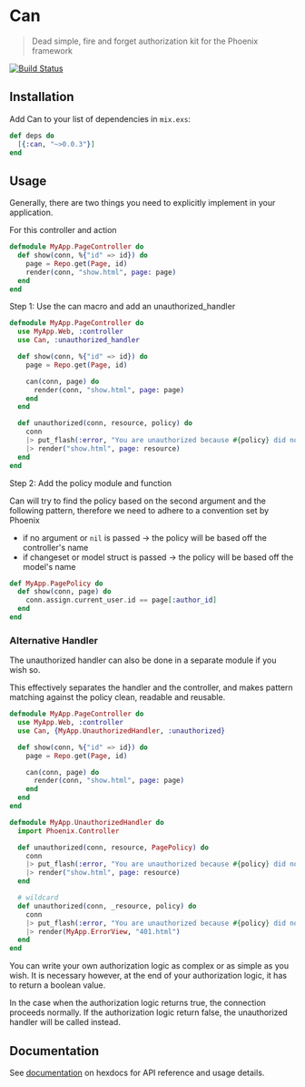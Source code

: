 # Can
> Dead simple, fire and forget authorization kit for the Phoenix framework

[![Build Status](https://semaphoreci.com/api/v1/imranismail/can/branches/master/badge.svg)](https://semaphoreci.com/imranismail/can)

## Installation
Add Can to your list of dependencies in `mix.exs`:

```elixir
def deps do
  [{:can, "~>0.0.3"}]
end
```

## Usage
Generally, there are two things you need to explicitly implement in your application.

For this controller and action

```elixir
defmodule MyApp.PageController do
  def show(conn, %{"id" => id}) do
    page = Repo.get(Page, id)
    render(conn, "show.html", page: page)
  end
end
```

Step 1: Use the can macro and add an unauthorized_handler

```elixir
defmodule MyApp.PageController do
  use MyApp.Web, :controller
  use Can, :unauthorized_handler

  def show(conn, %{"id" => id}) do
    page = Repo.get(Page, id)

    can(conn, page) do
      render(conn, "show.html", page: page)
    end
  end

  def unauthorized(conn, resource, policy) do
    conn
    |> put_flash(:error, "You are unauthorized because #{policy} did not return true for author id #{resource[:author_id]}")
    |> render("show.html", page: resource)
  end
end
```

Step 2: Add the policy module and function

Can will try to find the policy based on the second argument and the following pattern, therefore we need to adhere
to a convention set by Phoenix

- if no argument or `nil` is passed -> the policy will be based off the controller's name
- if changeset or model struct is passed -> the policy will be based off the model's name

```elixir
def MyApp.PagePolicy do
  def show(conn, page) do
    conn.assign.current_user.id == page[:author_id]
  end
end
```

### Alternative Handler

The unauthorized handler can also be done in a separate module if you wish so.

This effectively separates the handler and the controller, and makes pattern matching against the policy clean, readable and reusable.

```elixir
defmodule MyApp.PageController do
  use MyApp.Web, :controller
  use Can, {MyApp.UnauthorizedHandler, :unauthorized}

  def show(conn, %{"id" => id}) do
    page = Repo.get(Page, id)

    can(conn, page) do
      render(conn, "show.html", page: page)
    end
  end
end

defmodule MyApp.UnauthorizedHandler do
  import Phoenix.Controller

  def unauthorized(conn, resource, PagePolicy) do
    conn
    |> put_flash(:error, "You are unauthorized because #{policy} did not return true for author id #{resource[:author_id]}")
    |> render("show.html", page: resource)
  end

  # wildcard
  def unauthorized(conn, _resource, policy) do
    conn
    |> put_flash(:error, "You are unauthorized because #{policy} did not return true")
    |> render(MyApp.ErrorView, "401.html")
  end
end
```

You can write your own authorization logic as complex or as simple as you wish. It is necessary however, at the end of your authorization logic, it has to return a boolean value.

In the case when the authorization logic returns true, the connection proceeds normally. If the authorization logic return false, the unauthorized handler will be called instead.

## Documentation
See [documentation](http://hexdocs.pm/can/) on hexdocs for API reference and usage details.
